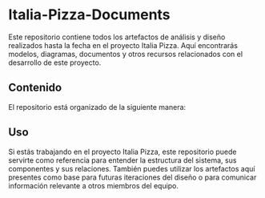 # Italia-Pizza-Documents

Este repositorio contiene todos los artefactos de análisis y diseño realizados hasta la fecha en el proyecto Italia Pizza. Aquí encontrarás modelos, diagramas, documentos y otros recursos relacionados con el desarrollo de este proyecto.

## Contenido

El repositorio está organizado de la siguiente manera:


## Uso

Si estás trabajando en el proyecto Italia Pizza, este repositorio puede servirte como referencia para entender la estructura del sistema, sus componentes y sus relaciones. También puedes utilizar los artefactos aquí presentes como base para futuras iteraciones del diseño o para comunicar información relevante a otros miembros del equipo.